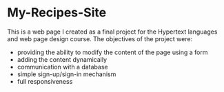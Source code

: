 # My-Recipes-Site

This is a web page I created as a final project for the Hypertext languages and web page design course. The objectives of the project were:

- providing the ability to modify the content of the page using a form
- adding the content dynamically
- communication with a database
- simple sign-up/sign-in mechanism
- full responsiveness 
